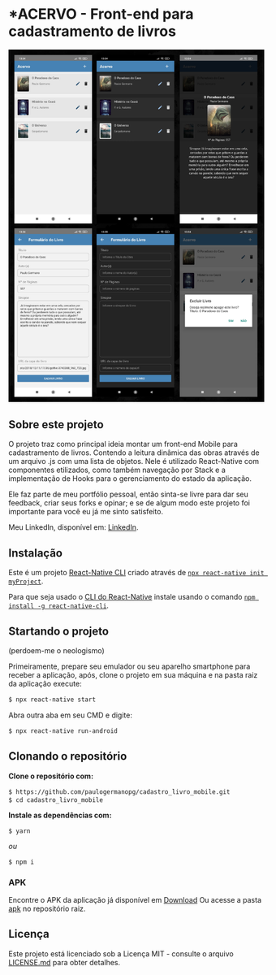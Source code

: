 # *ACERVO - Front-end para cadastramento de livros 

![Preview-Screens](https://github.com/paulogermanopg/cadastro_livro_mobile/blob/main/screens-shot.jpg)

## Sobre este projeto

O projeto traz como principal ideia montar um front-end Mobile para cadastramento de livros. Contendo a leitura dinâmica das obras através de um arquivo .js com uma lista de objetos.
Nele é utilizado React-Native com componentes etilizados, como também navegação por Stack e a implementação de Hooks para o gerenciamento do estado da aplicação.

Ele faz parte de meu portfólio pessoal, então sinta-se livre para dar seu feedback, criar seus forks e opinar; e se de algum modo este projeto foi importante para você eu já me sinto satisfeito.

Meu LinkedIn, disponível em: [LinkedIn](https://www.linkedin.com/in/paulo-germano-pg/).

## Instalação

Este é um projeto [React-Native CLI](https://reactnative.dev/docs/environment-setup) criado através de [`npx react-native init myProject`](https://docs.expo.dev/get-started/create-a-new-app/).

Para que seja usado o [CLI do React-Native](https://reactnative.dev/docs/environment-setup) instale usando o comando [`npm install -g react-native-cli`](https://www.npmjs.com/package/react-native-cli).

## Startando o projeto 
(perdoem-me o neologismo) 

Primeiramente, prepare seu emulador ou seu aparelho smartphone para receber a aplicação, após, clone o projeto em sua máquina e na pasta raiz da aplicação execute:

```bash
$ npx react-native start
```
Abra outra aba em seu CMD e digite:

```bash
$ npx react-native run-android
```

## Clonando o repositório

**Clone o repositório com:**

```
$ https://github.com/paulogermanopg/cadastro_livro_mobile.git
$ cd cadastro_livro_mobile
```

**Instale as dependências com:**

```
$ yarn
```

_ou_

```
$ npm i

```
### APK

Encontre o APK da aplicação já disponível em [Download](https://github.com/paulogermanopg/cadastro_livro_mobile/raw/main/apk/Acervo.apk)
Ou acesse a pasta [apk](https://github.com/paulogermanopg/cadastro_livro_mobile/tree/main/apk) no repositório raiz. 

## Licença

Este projeto está licenciado sob a Licença MIT - consulte o arquivo [LICENSE.md](https://github.com/paulogermanopg/cadastro_livro_mobile/blob/main/LICENSE) para obter detalhes.

